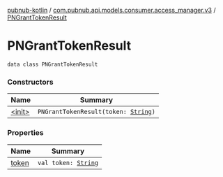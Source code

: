 [pubnub-kotlin](../../index.md) / [com.pubnub.api.models.consumer.access_manager.v3](../index.md) / [PNGrantTokenResult](./index.md)

# PNGrantTokenResult

`data class PNGrantTokenResult`

### Constructors

| Name | Summary |
|---|---|
| [&lt;init&gt;](-init-.md) | `PNGrantTokenResult(token: `[`String`](https://kotlinlang.org/api/latest/jvm/stdlib/kotlin/-string/index.html)`)` |

### Properties

| Name | Summary |
|---|---|
| [token](token.md) | `val token: `[`String`](https://kotlinlang.org/api/latest/jvm/stdlib/kotlin/-string/index.html) |
